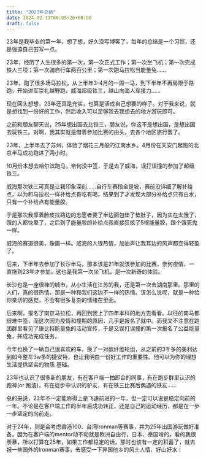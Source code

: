 ```yaml
---
title: "2023年总结"
date: 2024-02-13T00:05:26+08:00
draft: false
---
```


23年是我毕业的第一年，想了想，好久没写博客了，每年的总结是一个习惯，还是强迫自己去写一点。

23年，经历了人生很多的第一次，第一次正式工作；第一次坐飞机；第一次完成铁人三项；第一次骑自行车两百公里；第一次跑马拉松当能量兔……

23年，跑了很多场马拉松，从上半年3-4月的一周一马，到下半年不再局限于路跑，开始进军崇礼越野跑，威海超级铁三，越山向海人车接力……

现在回头想想，23年还真是充实，也算是活成自己想要的样子。对于我来说，就是想找到一份好的工作，然后收入可以足够我去我想去的地方游玩即可。

之前和朋友聊天说，25年想出国去比铁三，朋友说，你这不是想出国，是想出国去玩铁三。对啊，我其实就是借着参加比赛的由头，去各个地区旅行罢了。

23年，上半年去了苏州，体验了烟花三月般的江南水乡。4月份在天安门起跑的北京半马成功跑进了两小时。

10月份本想去哈尔滨跑马，奈何没中签，于是去了威海，误打误撞的参加了超级铁三。

威海那次铁三可真是让我印象深刻……自行车赛段全是坡，赛前没详细了解补给点，以为和马拉松一样补给点有吃有喝，结果到了才发现大部分补给点只有白水，只有一个补给点有能量胶。

于是那次我厚着脸皮找路边的志愿者要了半边面包垫了垫肚子，因为实在太饿了，饿的人都快晕了，之后到了能量胶的补给点我直接狂炫了5根能量胶，跟个饿死鬼一样。

威海的赛道很美，像画一样。威海的人很热情，加油声让我耳边的风声都变得轻盈了。

后来，下半年去参加了长沙半马，那本该是21年就该参加的比赛，奈何疫情，一直拖到23年才参加。这也是我第一次坐飞机，是一次新奇的体验。

长沙也是一座很棒的城市，从小生活在江苏的我，还是第一次去湖南那里。那里的人们，真的很热情，那是一种和我们这边不一样的热情。该怎么说呢，就是一种给你亲切的感觉，不会有很多复杂的情绪在里面。

后来啊，报名了南京马拉松，再回到我上了四年本科的地方去看看。以往的南马都很难中签，而这次因为疫情和撞期的原因，几乎是报名了就中。而我又不注意在跑团群里看见了康比特能量兔的活动宣传，于是又误打误撞的第一次报名了公益能量兔，并成功完成任务。

今年也换了一辆自己很喜欢的车，换了一对碳纤维轮组，从之前的3千多的美利达到如今整车3w多的捷安特，也让我明白一份好工作的重要性。他可以为你的理想生活提供坚实的物质 基础。

23年也认识了很多新的朋友，有在客户端一拍即合的同事，有在跑步群里认识的跑神(or 跑渣)，有在徒步中认识的驴友，有在铁三比赛后偶遇的铁友……

总的来说，23年不一定能称得上是飞速前进的一年，但一定可以说是稳定向前的一年。不论是在客户端工作的半年后成功转正，还是自己的运动经历，都是在一步一步坚定的向前走。

对于24年，则是会考虑香港100、台湾Ironman等赛事，并为25年出国游玩做好准备。因为在客户端的mentor动不动就是欧洲自由行，日本、泰国啥的，看的我很羡慕，所以打算在25年，如果工作都稳定的话，那时也该有一定的积蓄了，就去报一些国外的Ironman赛事，去感受一下异国他乡的风土人情、好山好水！